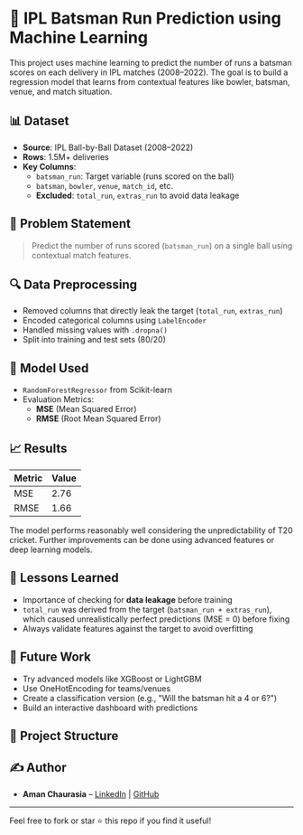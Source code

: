# 🏏 IPL Batsman Run Prediction using Machine Learning

This project uses machine learning to predict the number of runs a batsman scores on each delivery in IPL matches (2008–2022). The goal is to build a regression model that learns from contextual features like bowler, batsman, venue, and match situation.

## 📊 Dataset

- **Source**: IPL Ball-by-Ball Dataset (2008–2022)
- **Rows**: 1.5M+ deliveries
- **Key Columns**:
  - `batsman_run`: Target variable (runs scored on the ball)
  - `batsman`, `bowler`, `venue`, `match_id`, etc.
  - **Excluded**: `total_run`, `extras_run` to avoid data leakage

## 📌 Problem Statement

> Predict the number of runs scored (`batsman_run`) on a single ball using contextual match features.

## 🔍 Data Preprocessing

- Removed columns that directly leak the target (`total_run`, `extras_run`)
- Encoded categorical columns using `LabelEncoder`
- Handled missing values with `.dropna()`
- Split into training and test sets (80/20)

## 🧠 Model Used

- `RandomForestRegressor` from Scikit-learn
- Evaluation Metrics:
  - **MSE** (Mean Squared Error)
  - **RMSE** (Root Mean Squared Error)

## 📈 Results

| Metric | Value |
|--------|--------|
| MSE    | 2.76   |
| RMSE   | 1.66   |

The model performs reasonably well considering the unpredictability of T20 cricket. Further improvements can be done using advanced features or deep learning models.

## 🧠 Lessons Learned

- Importance of checking for **data leakage** before training
- `total_run` was derived from the target (`batsman_run + extras_run`), which caused unrealistically perfect predictions (MSE = 0) before fixing
- Always validate features against the target to avoid overfitting

## 🚀 Future Work

- Try advanced models like XGBoost or LightGBM
- Use OneHotEncoding for teams/venues
- Create a classification version (e.g., "Will the batsman hit a 4 or 6?")
- Build an interactive dashboard with predictions

## 📂 Project Structure


## ✍️ Author

- **Aman Chaurasia** – [LinkedIn](https://www.linkedin.com/in/theamanchaurasia07/) | [GitHub](https://github.com/aman-1111)

---

Feel free to fork or star ⭐ this repo if you find it useful!
